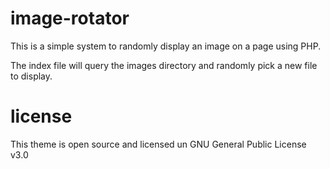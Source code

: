 # image-rotator
This is a simple system to randomly display an image on a page using PHP.

The index file will query the images directory and randomly pick a new file to display. 

# license
This theme is open source and licensed un GNU General Public License v3.0